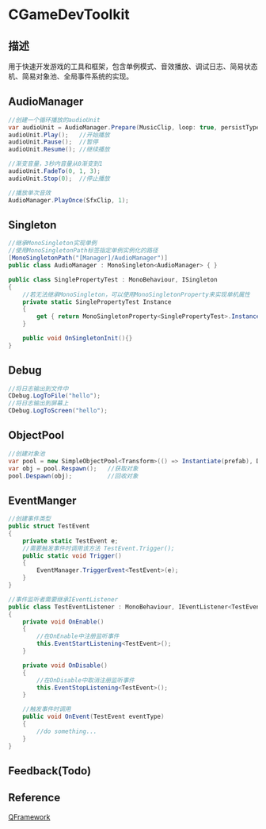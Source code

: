 # CGameDevToolkit
## 描述

用于快速开发游戏的工具和框架，包含单例模式、音效播放、调试日志、简易状态机、简易对象池、全局事件系统的实现。

## AudioManager

```C# 
//创建一个循环播放的audioUnit
var audioUnit = AudioManager.Prepare(MusicClip, loop: true, persistType: AudioPersistType.Persist);
audioUnit.Play();   //开始播放
audioUnit.Pause();  //暂停
audioUnit.Resume(); //继续播放

//渐变音量，3秒内音量从0渐变到1
audioUnit.FadeTo(0, 1, 3);
audioUnit.Stop(0);  //停止播放

//播放单次音效
AudioManager.PlayOnce(SfxClip, 1);
```

## Singleton

```C# 
//继承MonoSingleton实现单例
//使用MonoSingletonPath标签指定单例实例化的路径
[MonoSingletonPath("[Manager]/AudioManager")]
public class AudioManager : MonoSingleton<AudioManager> { }

public class SinglePropertyTest : MonoBehaviour, ISingleton
{
    //若无法继承MonoSingleton，可以使用MonoSingletonProperty来实现单机属性
    private static SinglePropertyTest Instance
    {
        get { return MonoSingletonProperty<SinglePropertyTest>.Instance; }
    }

    public void OnSingletonInit(){}
}
```

## Debug 

```C# 
//将日志输出到文件中
CDebug.LogToFile("hello");
//将日志输出到屏幕上
CDebug.LogToScreen("hello");
```

## ObjectPool

```C# 
//创建对象池
var pool = new SimpleObjectPool<Transform>(() => Instantiate(prefab), Destroy);
var obj = pool.Respawn();   //获取对象
pool.Despawn(obj);          //回收对象
```

## EventManger

```C#
//创建事件类型
public struct TestEvent
{
    private static TestEvent e;
    //需要触发事件时调用该方法 TestEvent.Trigger();
    public static void Trigger()
    {
        EventManager.TriggerEvent<TestEvent>(e);
    }
}

//事件监听者需要继承IEventListener
public class TestEventListener : MonoBehaviour, IEventListener<TestEvent>
{
    private void OnEnable()
    {
        //在OnEnable中注册监听事件
        this.EventStartListening<TestEvent>();
    }

    private void OnDisable()
    {
        //在OnDisable中取消注册监听事件
        this.EventStopListening<TestEvent>();
    }

    //触发事件时调用
    public void OnEvent(TestEvent eventType)
    {
        //do something...
    }
}
```

## Feedback(Todo)

## Reference

[QFramework](http://qfdoc.liangxiegame.com/)



